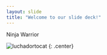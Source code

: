 ```yaml
---
layout: slide
title: "Welcome to our slide deck!"
---
```


Ninja Warrior

![luchadortocat](https://octodex.github.com/images/luchadortocat.png)
{: .center}
